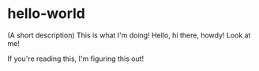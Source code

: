 # hello-world
(A short description)
This is what I'm doing! Hello, hi there, howdy! Look at me! 

If you're reading this, I'm figuring this out! 
